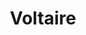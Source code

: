 ---
title: "Voltaire"
hashtag: voltaire
born-on: 1694-11-21
died-on: 1778-05-30
layout: hashtag
tags:
  - French
  - Writer
  - Historian
  - Philosopher
  - Human Being
  - dead at the moment
---